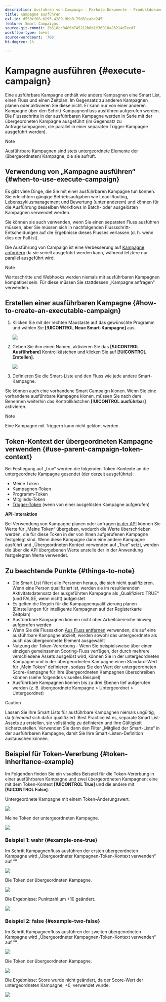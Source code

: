 ```yaml
---
description: Ausführen von Campaign - Marketo-Dokumente - Produktdokumentation
title: Kampagne ausführen
exl-id: d550cf08-b295-4289-9bb0-79d81cabc245
feature: Smart Campaigns
source-git-commit: 2b610cc3486b745212b0b1f36018a83214d7ecd7
workflow-type: tm+mt
source-wordcount: '706'
ht-degree: 1%

---
```


# Kampagne ausführen {#execute-campaign}

Eine ausführbare Kampagne enthält wie andere Kampagnen eine Smart List, einen Fluss und einen Zeitplan. Im Gegensatz zu anderen Kampagnen planen oder aktivieren Sie diese nicht. Er kann nur von einer anderen Kampagne über den Schritt Kampagnenfluss ausführen aufgerufen werden. Die Flussschritte in der ausführbaren Kampagne werden in Serie mit der übergeordneten Kampagne ausgeführt (im Gegensatz zu Anfragekampagnen, die parallel in einer separaten Trigger-Kampagne ausgeführt werden).

>[!NOTE]
>
>Ausführbare Kampagnen sind stets untergeordnete Elemente der (übergeordneten) Kampagne, die sie aufruft.

## Verwendung von „Kampagne ausführen“ {#when-to-use-execute-campaign}

Es gibt viele Dinge, die Sie mit einer ausführbaren Kampagne tun können. Sie erleichtern gängige Betriebsaufgaben wie Lead-Routing, Lebenszyklusmanagement und Bewertung (unter anderem) und können für die Ausführung desselben Workflows in Batch- oder ausgelösten Kampagnen verwendet werden.

Sie können sie auch verwenden, wenn Sie einen separaten Fluss ausführen müssen, aber Sie müssen sich in nachfolgenden Flussschritt-Entscheidungen auf die Ergebnisse dieses Flusses verlassen (d. h. wenn dies der Fall ist).

Die Ausführung von Campaign ist eine Verbesserung auf [Kampagne anfordern](/help/marketo/product-docs/core-marketo-concepts/smart-campaigns/flow-actions/request-campaign.md) da sie seriell ausgeführt werden kann, während letztere nur parallel ausgeführt wird.

>[!NOTE]
>
>Warteschritte und Webhooks werden niemals mit ausführbaren Kampagnen kompatibel sein. Für diese müssen Sie stattdessen „Kampagne anfragen“ verwenden.

## Erstellen einer ausführbaren Kampagne {#how-to-create-an-executable-campaign}

1. Klicken Sie mit der rechten Maustaste auf das gewünschte Programm und wählen Sie **[!UICONTROL Neue Smart-Kampagne]** aus.

   ![](assets/execute-campaign-1.png)

1. Geben Sie ihm einen Namen, aktivieren Sie das **[!UICONTROL Ausführbare]** Kontrollkästchen und klicken Sie auf **[!UICONTROL Erstellen]**.

   ![](assets/execute-campaign-2.png)

1. Definieren Sie die Smart-Liste und den Fluss wie jede andere Smart-Kampagne.

Sie können auch eine vorhandene Smart Campaign klonen. Wenn Sie eine vorhandene ausführbare Kampagne klonen, müssen Sie nach dem Benennen weiterhin das Kontrollkästchen **[!UICONTROL ausführbar]** aktivieren.

>[!NOTE]
>
>Eine Kampagne mit Triggern kann nicht geklont werden.

## Token-Kontext der übergeordneten Kampagne verwenden {#use-parent-campaign-token-context}

Bei Festlegung auf „true“ werden die folgenden Token-Kontexte an die untergeordnete Kampagne gesendet (der derzeit ausgeführte):

* Meine Token
* Kampagnen-Token
* Programm-Token
* Mitglieds-Token
* [Trigger-Token](/help/marketo/product-docs/marketo-sales-insight/msi-for-salesforce/features/tabs-in-the-msi-panel/interesting-moments/trigger-tokens-for-interesting-moments.md) (wenn von einer ausgelösten Kampagne aufgerufen)

**API-Interaktion**

Bei Verwendung von Kampagne planen oder anfragen [in der API](https://experienceleague.adobe.com/de/docs/marketo-developer/marketo/rest/assets/smart-campaigns#batch) können Sie Werte für „Meine Token“ übergeben, wodurch die Werte überschrieben werden, die für diese Token in der von Ihnen aufgerufenen Kampagne festgelegt sind. Wenn diese Kampagne dann eine andere Kampagne ausführt und „Übergeordneten Kontext verwenden auf „True“ setzt, werden die über die API übergebenen Werte anstelle der in der Anwendung festgelegten Werte verwendet.

## Zu beachtende Punkte {#things-to-note}

* Die Smart List filtert alle Personen heraus, die sich nicht qualifizieren. Wenn eine Person qualifiziert ist, werden sie im resultierenden Aktivitätsdatensatz der ausgeführten Kampagne als „Qualifiziert: TRUE“ (und FALSE, wenn nicht) aufgelistet
* Es gelten die Regeln für die Kampagnenqualifizierung planen (Einstellungen für intelligente Kampagnen auf der Registerkarte Zeitplan)
* Ausführbare Kampagnen können nicht über Arbeitsbereiche hinweg aufgerufen werden
* Wenn Sie die Flussaktion [Aus Fluss entfernen](/help/marketo/product-docs/core-marketo-concepts/smart-campaigns/flow-actions/remove-from-flow.md) verwenden, die auf eine ausführbare Kampagne abzielt, werden sowohl das untergeordnete als auch das übergeordnete Element ausgewählt
* Nutzung der Token-Vererbung - Wenn Sie beispielsweise über einen einzigen gemeinsamen Scoring-Fluss verfügen, der durch mehrere verschiedene Assets ausgelöst wird, können Sie in der untergeordneten Kampagne und in der übergeordneten Kampagne einen Standard-Wert für „Mein Token“ definieren, sodass Sie den Wert der untergeordneten Score-Kampagne für Ihre übergeordneten Kampagnen überschreiben können (siehe folgendes visuelles Beispiel)
* Ausführbare Kampagnen können bis zu drei Ebenen tief aufgerufen werden (z. B. übergeordnete Kampagne > Untergeordnet > Untergeordnet)

>[!CAUTION]
>
>Lassen Sie Ihre Smart Lists für ausführbare Kampagnen niemals ungültig, da _(niemand_ sich dafür qualifiziert. Best Practice ist es, separate Smart List-Assets zu erstellen, sie vollständig zu definieren und ihre Gültigkeit sicherzustellen. Verwenden Sie dann den Filter „Mitglied der Smart-Liste“ in der ausführbaren Kampagne, damit Sie Ihre Smart-Listen-Definition austauschen können.

## Beispiel für Token-Vererbung {#token-inheritance-example}

Im Folgenden finden Sie ein visuelles Beispiel für die Token-Vererbung in einer ausführbaren Kampagne und zwei übergeordneten Kampagnen: eine mit dem Token-Kontext **[!UICONTROL True]** und die andere mit **[!UICONTROL False]**.

Untergeordnete Kampagne mit einem Token-Änderungswert.

![](assets/execute-campaign-3.png)

Meine Token der untergeordneten Kampagne.

![](assets/execute-campaign-4.png)

### Beispiel 1: wahr {#example-one-true}

Im Schritt Kampagnenfluss ausführen der ersten übergeordneten Kampagne wird „Übergeordneter Kampagnen-Token-Kontext verwenden“ auf &quot;**&quot;**.

![](assets/execute-campaign-5.png)

Die Token der übergeordneten Kampagne.

![](assets/execute-campaign-6.png)

Die Ergebnisse: Punktzahl um +10 geändert.

![](assets/execute-campaign-7.png)

### Beispiel 2: false {#example-two-false}

Im Schritt Kampagnenfluss ausführen der zweiten übergeordneten Kampagne wird „Übergeordneter Kampagnen-Token-Kontext verwenden“ auf &quot;**&quot;**.

![](assets/execute-campaign-8.png)

Die Token der übergeordneten Kampagne.

![](assets/execute-campaign-9.png)

Die Ergebnisse: Score wurde nicht geändert, da der Score-Wert der untergeordneten Kampagne, +0, verwendet wurde.

![](assets/execute-campaign-10.png)
